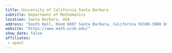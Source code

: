 ```yaml
---
title: University of California Santa Barbara
subtitle: Department of Mathematics
location: Santa Barbara, USA
address: "South Hall, Room 6607 Santa Barbara, California 93106-3080 United States"
website: "https://www.math.ucsb.edu/"
show_date: false
affiliates:
 - apaul
---
```

